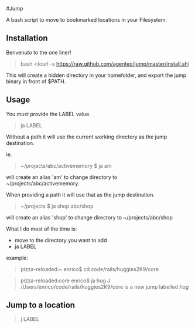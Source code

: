#Jump

A bash script to move to bookmarked locations in your Filesystem.

## Installation
Benvenuto to the one liner!
> bash <(curl -s https://raw.github.com/agenteo/jump/master/install.sh)

This will create a hidden directory in your homefolder, and export the jump binary in front of $PATH.

## Usage

You _must_ provide the LABEL value.

> ja LABEL

Without a path it will use the current working directory as the jump destination.

ie.
> ~/projects/abc/activememory $ ja am

will create an alias 'am' to change directory to ~/projects/abc/activememory.

When providing a path it will use that as the jump destination.

> ~/projects $ ja shop abc/shop

will create an alias 'shop' to change directory to ~/projects/abc/shop


What I do most of the time is:
* move to the directory you want to add
* ja LABEL

example:

> pizza-reloaded:~ enrico$ cd code/rails/huggies2K9/core

> pizza-reloaded:core enrico$ ja hug
> _J_ /Users/enrico/code/rails/huggies2K9/core is a new jump labelled *hug*


## Jump to a location

> j LABEL
